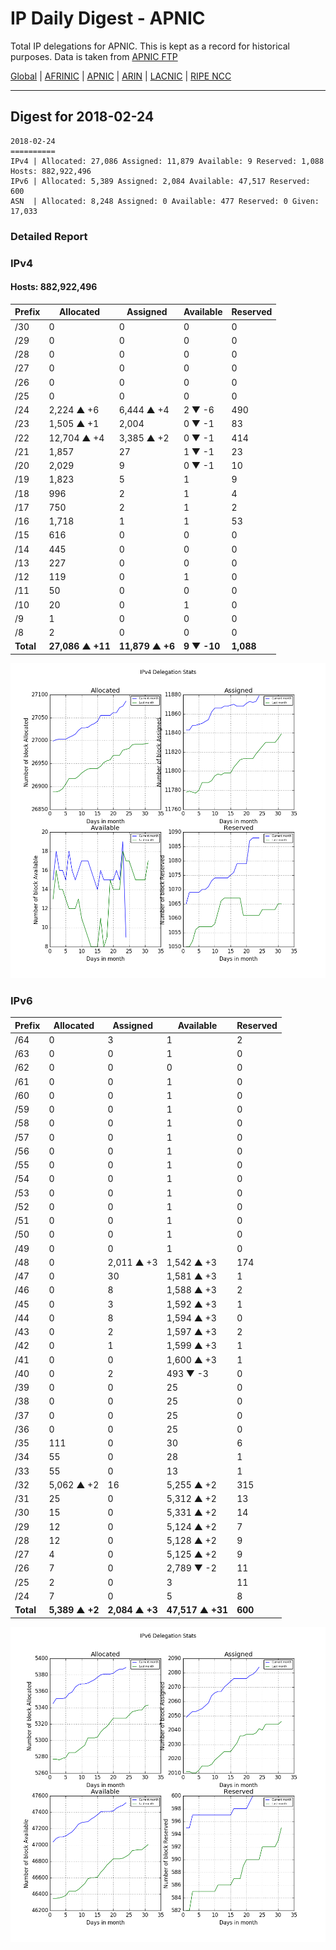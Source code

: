 # IP Daily Digest - APNIC

Total IP delegations for APNIC. This is kept as a record for historical purposes. Data is taken from [APNIC FTP](https://ftp.apnic.net/)

[Global](https://github.com/csmets/IP-Daily-Digest) | [AFRINIC](https://github.com/csmets/IP-Daily-Digest/tree/master/archives/AFRINIC) | [APNIC](https://github.com/csmets/IP-Daily-Digest/tree/master/archives/APNIC) | [ARIN](https://github.com/csmets/IP-Daily-Digest/tree/master/archives/ARIN) | [LACNIC](https://github.com/csmets/IP-Daily-Digest/tree/master/archives/LACNIC) | [RIPE NCC](https://github.com/csmets/IP-Daily-Digest/tree/master/archives/RIPE_NCC)

---

## Digest for 2018-02-24
```
2018-02-24
==========
IPv4 | Allocated: 27,086 Assigned: 11,879 Available: 9 Reserved: 1,088 Hosts: 882,922,496
IPv6 | Allocated: 5,389 Assigned: 2,084 Available: 47,517 Reserved: 600
ASN  | Allocated: 8,248 Assigned: 0 Available: 477 Reserved: 0 Given: 17,033
```

### Detailed Report

### IPv4

#### Hosts: **882,922,496**

| Prefix | Allocated | Assigned | Available | Reserved |
| ----- | ----- | ----- | ----- | ----- |
| /30 | 0 | 0 | 0 | 0 |
| /29 | 0 | 0 | 0 | 0 |
| /28 | 0 | 0 | 0 | 0 |
| /27 | 0 | 0 | 0 | 0 |
| /26 | 0 | 0 | 0 | 0 |
| /25 | 0 | 0 | 0 | 0 |
| /24 | 2,224 ▲ +6 | 6,444 ▲ +4 | 2 ▼ -6 | 490 |
| /23 | 1,505 ▲ +1 | 2,004 | 0 ▼ -1 | 83 |
| /22 | 12,704 ▲ +4 | 3,385 ▲ +2 | 0 ▼ -1 | 414 |
| /21 | 1,857 | 27 | 1 ▼ -1 | 23 |
| /20 | 2,029 | 9 | 0 ▼ -1 | 10 |
| /19 | 1,823 | 5 | 1 | 9 |
| /18 | 996 | 2 | 1 | 4 |
| /17 | 750 | 2 | 1 | 2 |
| /16 | 1,718 | 1 | 1 | 53 |
| /15 | 616 | 0 | 0 | 0 |
| /14 | 445 | 0 | 0 | 0 |
| /13 | 227 | 0 | 0 | 0 |
| /12 | 119 | 0 | 1 | 0 |
| /11 | 50 | 0 | 0 | 0 |
| /10 | 20 | 0 | 1 | 0 |
| /9 | 1 | 0 | 0 | 0 |
| /8 | 2 | 0 | 0 | 0 |
| **Total** | **27,086 ▲ +11** | **11,879 ▲ +6** | **9 ▼ -10** | **1,088** |

![ipv4-stats](ipv4-figure.png)

### IPv6

| Prefix | Allocated | Assigned | Available | Reserved |
| ----- | ----- | ----- | ----- | ----- |
| /64 | 0 | 3 | 1 | 2 |
| /63 | 0 | 0 | 1 | 0 |
| /62 | 0 | 0 | 0 | 0 |
| /61 | 0 | 0 | 1 | 0 |
| /60 | 0 | 0 | 1 | 0 |
| /59 | 0 | 0 | 1 | 0 |
| /58 | 0 | 0 | 1 | 0 |
| /57 | 0 | 0 | 1 | 0 |
| /56 | 0 | 0 | 1 | 0 |
| /55 | 0 | 0 | 1 | 0 |
| /54 | 0 | 0 | 1 | 0 |
| /53 | 0 | 0 | 1 | 0 |
| /52 | 0 | 0 | 1 | 0 |
| /51 | 0 | 0 | 1 | 0 |
| /50 | 0 | 0 | 1 | 0 |
| /49 | 0 | 0 | 1 | 0 |
| /48 | 0 | 2,011 ▲ +3 | 1,542 ▲ +3 | 174 |
| /47 | 0 | 30 | 1,581 ▲ +3 | 1 |
| /46 | 0 | 8 | 1,588 ▲ +3 | 2 |
| /45 | 0 | 3 | 1,592 ▲ +3 | 1 |
| /44 | 0 | 8 | 1,594 ▲ +3 | 0 |
| /43 | 0 | 2 | 1,597 ▲ +3 | 2 |
| /42 | 0 | 1 | 1,599 ▲ +3 | 1 |
| /41 | 0 | 0 | 1,600 ▲ +3 | 1 |
| /40 | 0 | 2 | 493 ▼ -3 | 0 |
| /39 | 0 | 0 | 25 | 0 |
| /38 | 0 | 0 | 25 | 0 |
| /37 | 0 | 0 | 25 | 0 |
| /36 | 0 | 0 | 25 | 0 |
| /35 | 111 | 0 | 30 | 6 |
| /34 | 55 | 0 | 28 | 1 |
| /33 | 55 | 0 | 13 | 1 |
| /32 | 5,062 ▲ +2 | 16 | 5,255 ▲ +2 | 315 |
| /31 | 25 | 0 | 5,312 ▲ +2 | 13 |
| /30 | 15 | 0 | 5,331 ▲ +2 | 14 |
| /29 | 12 | 0 | 5,124 ▲ +2 | 7 |
| /28 | 12 | 0 | 5,128 ▲ +2 | 9 |
| /27 | 4 | 0 | 5,125 ▲ +2 | 9 |
| /26 | 7 | 0 | 2,789 ▼ -2 | 11 |
| /25 | 2 | 0 | 3 | 11 |
| /24 | 7 | 0 | 5 | 8 |
| **Total** | **5,389 ▲ +2** | **2,084 ▲ +3** | **47,517 ▲ +31** | **600** |

![ipv6-stats](ipv6-figure.png)